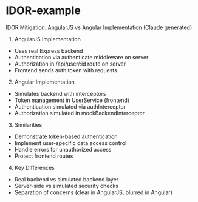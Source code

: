 # IDOR-example

IDOR Mitigation: AngularJS vs Angular Implementation (Claude generated)

1. AngularJS Implementation

* Uses real Express backend
* Authentication via authenticate middleware on server
* Authorization in /api/user/:id route on server
* Frontend sends auth token with requests

2. Angular Implementation

* Simulates backend with interceptors
* Token management in UserService (frontend)
* Authentication simulated via authInterceptor
* Authorization simulated in mockBackendInterceptor

3. Similarities

* Demonstrate token-based authentication
* Implement user-specific data access control
* Handle errors for unauthorized access
* Protect frontend routes

4. Key Differences

* Real backend vs simulated backend layer
* Server-side vs simulated security checks
* Separation of concerns (clear in AngularJS, blurred in Angular)